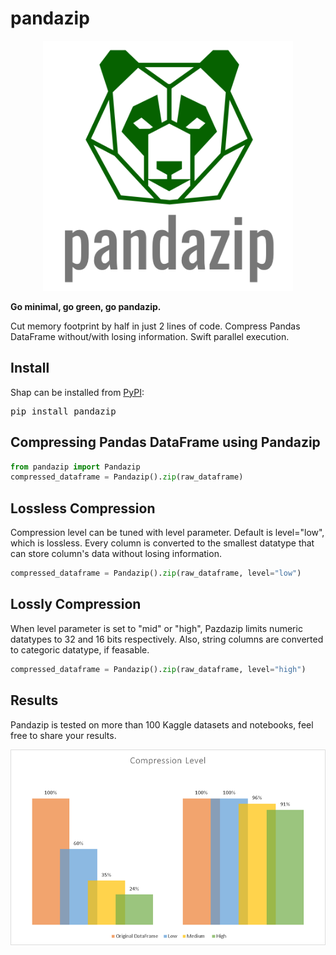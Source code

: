 # pandazip



<p align="center">
  <img src="https://github.com/meetyildiz/pandazip/blob/master/logo.png?raw=true" width="400" />
</p>

**Go minimal, go green, go pandazip.**


Cut memory footprint by half in just 2 lines of code. 
Compress Pandas DataFrame without/with losing information.
Swift parallel execution.


## Install

Shap can be installed from [PyPI](https://pypi.org/project/pandazip):

<pre>
pip install pandazip
</pre>

## Compressing Pandas DataFrame using Pandazip

```python
from pandazip import Pandazip
compressed_dataframe = Pandazip().zip(raw_dataframe)
```

## Lossless Compression

Compression level can be tuned with level parameter. Default is level="low", which is lossless. Every column is converted to the smallest datatype that can store column's data without losing information.

```python
compressed_dataframe = Pandazip().zip(raw_dataframe, level="low")
```

## Lossly Compression

When level parameter is set to "mid" or "high", Pazdazip limits numeric datatypes to 32 and 16 bits respectively. Also, string columns are converted to categoric datatype, if feasable.

```python
compressed_dataframe = Pandazip().zip(raw_dataframe, level="high")
```

## Results

Pandazip is tested on more than 100 Kaggle datasets and notebooks, feel free to share your results.

<p align="center">
  <img src="https://github.com/meetyildiz/pandazip/blob/master/pandazip results.png?raw=true" width="800" />
</p>

